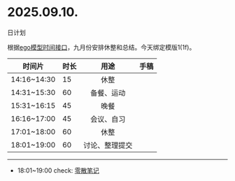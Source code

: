 # 2025.09.10.
日计划

根据[ego模型时间接口](https://gitee.com/hyg/blog/blob/master/timeflow.md)，九月份安排休整和总结。今天绑定模版1(1f)。

| 时间片 | 时长 | 用途 | 手稿 |
| --- | --- | :---: | --- |
| 14:16~14:30 | 15 | 休整 |  |
| 14:31~15:30 | 60 | 备餐、运动 |  |
| 15:31~16:15 | 45 | 晚餐 |  |
| 16:16~17:00 | 45 | 会议、自习 |  |
| 17:01~18:00 | 60 | 休整 |  |
| 18:01~19:00 | 60 | 讨论、整理提交 |  |

---

- 18:01~19:00	check: [零散笔记](../../draft/2025/20250910.01.md)
